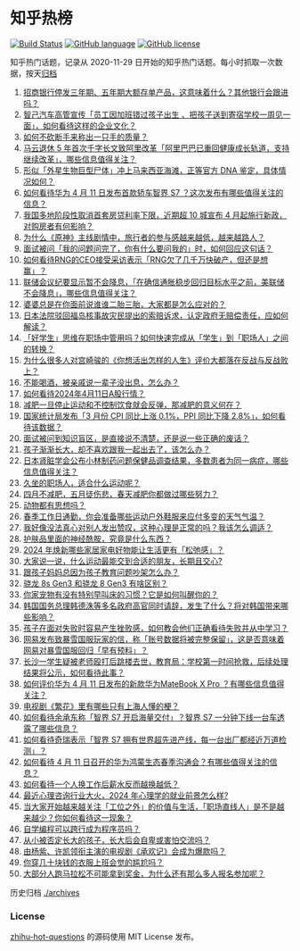 # 知乎热榜
[![Build Status](https://github.com/ToWeLong/zhihu-hot-questions/workflows/CI/badge.svg)](https://github.com/ToWeLong/zhihu-hot-questions/actions)
[![GitHub language](https://img.shields.io/badge/language-golang-orange.svg)](https://golang.org/)
[![GitHub license](https://img.shields.io/github/license/ToWeLong/zhihu-hot-questions)](https://github.com/ToWeLong/zhihu-hot-questions/blob/main/LICENSE)

知乎热门话题，记录从 2020-11-29 日开始的知乎热门话题。每小时抓取一次数据，按天[归档](./archives)

<!-- BEGIN -->

1. [招商银行停发三年期、五年期大额存单产品，这意味着什么？其他银行会跟进吗？](https://www.zhihu.com/question/652563340)
1. [智己汽车高管宣传「员工因加班错过孩子出生 、把孩子送到寄宿学校一周见一面」，如何看待这样的企业文化？](https://www.zhihu.com/question/652408670)
1. [如何不砍断手来称出一只手的质量？](https://www.zhihu.com/question/651718719)
1. [马云退休 5 年首次千字长文致阿里改革「阿里巴巴已重回健康成长轨道，支持继续改革」，哪些信息值得关注？](https://www.zhihu.com/question/652460300)
1. [形似「外星生物巨型尸体」冲上马来西亚海滩，正等官方 DNA 鉴定，具体情况如何？](https://www.zhihu.com/question/652577758)
1. [如何看待华为 4 月 11 日发布首款轿车智界 S7 ？这次发布有哪些值得关注的信息？](https://www.zhihu.com/question/652490122)
1. [我国多地阶段性取消首套房贷利率下限，近期超 10 城宣布 4 月起施行新政，对购房者有何影响？](https://www.zhihu.com/question/652600077)
1. [为什么《原神》主线剧情中，旅行者的参与感越来越低，越来越路人？](https://www.zhihu.com/question/652567807)
1. [面试被问「我的问题问完了，你有什么要问我的」时，如何回应这句话？](https://www.zhihu.com/question/651409364)
1. [如何看待RNG的CEO接受采访表示「RNG欠了几千万快破产，但还是想赢」？](https://www.zhihu.com/question/652562118)
1. [联储会议纪要显示暂不会降息，「在确信通胀稳步回归目标水平之前，美联储不会降息」，哪些信息值得关注？](https://www.zhihu.com/question/652609229)
1. [婆婆总是在你面前说谁谁二胎三胎，大家都是怎么应对的？](https://www.zhihu.com/question/652321952)
1. [日本法院驳回福岛核事故灾民提出的索赔诉求，认定政府无赔偿责任，应如何解读？](https://www.zhihu.com/question/652604755)
1. [「好学生」思维在职场中管用吗？如何快速完成从「学生」到「职场人」之间的转换？](https://www.zhihu.com/question/651409341)
1. [为什么很多人对宫崎骏的《你想活出怎样的人生》评价大都落在反战与反战败上？](https://www.zhihu.com/question/652224685)
1. [不能喝酒，被亲戚说一辈子没出息，怎么办？](https://www.zhihu.com/question/647438001)
1. [如何看待2024年4月11日A股行情？](https://www.zhihu.com/question/652466267)
1. [减肥一旦停止运动和不控制饮食就会反弹，那减肥的意义何在？](https://www.zhihu.com/question/652235773)
1. [国家统计局发布「3 月份 CPI 同比上涨 0.1%，PPI 同比下降 2.8%」，如何看待该数据？](https://www.zhihu.com/question/652566779)
1. [面试被问到知识盲区，是直接说不清楚，还是说一些正确的废话？](https://www.zhihu.com/question/651409290)
1. [孩子渐渐长大，却不喜欢跟我一起出去了，该怎么办？](https://www.zhihu.com/question/650816624)
1. [日本肾脏学会公布小林制药问题保健品调查结果，多数患者为同一病症，哪些信息值得关注？](https://www.zhihu.com/question/652491132)
1. [久坐的职场人，适合什么运动呢？](https://www.zhihu.com/question/652475182)
1. [四月不减肥，五月徒伤悲，春天减肥你都做过哪些努力？](https://www.zhihu.com/question/652504506)
1. [动物都有思想吗？](https://www.zhihu.com/question/652425060)
1. [春季工作日通勤，你会准备哪些运动户外鞋服来应付多变的天气气温？](https://www.zhihu.com/question/652055554)
1. [我好像没法真心对别人发出赞叹，这种心理是正常的吗？我该怎么调适？](https://www.zhihu.com/question/652006719)
1. [护肤品里面的神经酰胺，究竟是什么东西？](https://www.zhihu.com/question/644831692)
1. [2024 年焕新哪些家居家电好物能让生活更有「松弛感」？](https://www.zhihu.com/question/648187573)
1. [大家说一说，什么运动最能交到合适的朋友，长期且交心?](https://www.zhihu.com/question/651745706)
1. [跟孩子妈妈总因为孩子教育问题吵架怎么办？](https://www.zhihu.com/question/650714528)
1. [骁龙 8s Gen3 和骁龙 8 Gen3 有啥区别？](https://www.zhihu.com/question/649766938)
1. [你家宠物有没有特别早叫床的习惯？它是如何叫醒你的？](https://www.zhihu.com/question/650233297)
1. [韩国国务总理韩德洙等多名政府高官同时请辞，发生了什么？将对韩国带来哪些影响？](https://www.zhihu.com/question/652568102)
1. [孩子在面对失败时容易产生挫败感，如何教会他们正确看待失败并从中学习？](https://www.zhihu.com/question/650173222)
1. [网易发布致暴雪国服玩家的信，称「账号数据将被完整保留」，这是否意味着网易对暴雪国服回归「早有预料」？](https://www.zhihu.com/question/652499716)
1. [长沙一学生疑被老师殴打后跳楼去世，教育局：学校第一时间抢救，后续处理结果将公示，如何看待此事？](https://www.zhihu.com/question/652363478)
1. [如何评价华为 4 月 11 日发布的新款华为MateBook X Pro ？有哪些信息值得关注？](https://www.zhihu.com/question/652593846)
1. [电视剧《繁花》里有哪些只有上海人懂的梗？](https://www.zhihu.com/question/638495320)
1. [如何看待余承东称「智界 S7 开启海量交付」？智界 S7 一分钟下线一台车透露了哪些信息？](https://www.zhihu.com/question/652569684)
1. [如何看待奇瑞表示「智界 S7 拥有世界超先进产线，每一台出厂都经近万道检测」？](https://www.zhihu.com/question/652569432)
1. [如何看待 4 月 11 日召开的华为鸿蒙生态春季沟通会？有哪些值得关注的信息？](https://www.zhihu.com/question/652598676)
1. [如何看待一个人换工作后薪水反而越换越低？](https://www.zhihu.com/question/652424607)
1. [最近心理咨询行业大火，2024 年心理学的就业前景怎么样?](https://www.zhihu.com/question/651409501)
1. [当大家开始越来越关注「工位之外」的价值与生活，「职场直线人」是不是越来越少？你如何看待这一现象？](https://www.zhihu.com/question/652236897)
1. [自学编程可以跨行成为程序员吗？](https://www.zhihu.com/question/652110709)
1. [从小被否定长大的孩子，长大后会自卑或害怕交流吗？](https://www.zhihu.com/question/652185352)
1. [由杨紫、许凯领衔主演的电视剧《承欢记》会成为爆款吗？](https://www.zhihu.com/question/652403609)
1. [你穿几十块钱的衣服上班会觉的尴尬吗？](https://www.zhihu.com/question/652565900)
1. [大部分人跑马拉松不可能拿到奖金，为什么还有那么多人报名参加呢？](https://www.zhihu.com/question/652179779)

<!-- END -->

历史归档 [./archives](./archives)


### License
[zhihu-hot-questions](https://github.com/towelong/zhihu-hot-questions) 的源码使用 MIT License 发布。